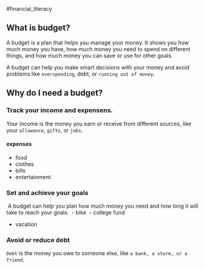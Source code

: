#financial_literacy


## What is budget?
A budget is a plan that helps you manage your money. It shows you how much money you have, how much money you need to spend on different things, and how much money you can save or use for other goals. 

A budget can help you make smart decisions with your money and avoid problems like `overspending`, debt, or `running out of money`.

## Why do I need a budget?

### Track your income and expensens.
Your income is the money you earn or receive from different sources, like your `allowance`, `gifts`, or `jobs`.
#### expenses
- food
- clothes
- bills
- entertainment.

### Set and achieve your goals
 A budget can help you plan how much money you need and how long it will take to reach your goals.
 - bike
 - college fund
 - vacation
 
### Avoid or reduce debt
`Debt` is the money you owe to someone else, like `a bank, a store, or a friend`.

